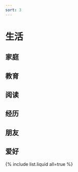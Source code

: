 ```yaml
---
sort: 3
---
```



# 生活

## 家庭

## 教育

## 阅读

## 经历

## 朋友

## 爱好


{% include list.liquid all=true %}